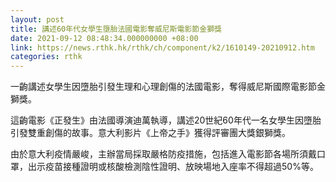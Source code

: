 ```yaml
---
layout: post
title: 講述60年代女學生墮胎法國電影奪威尼斯電影節金獅獎
date: 2021-09-12 08:48:34.000000000 +08:00
link: https://news.rthk.hk/rthk/ch/component/k2/1610149-20210912.htm
categories: rthk
---
```


一齣講述女學生因墮胎引發生理和心理創傷的法國電影，奪得威尼斯國際電影節金獅獎。

這齣電影《正發生》由法國導演迪萬執導，講述20世紀60年代一名女學生因墮胎引發雙重創傷的故事。意大利影片《上帝之手》獲得評審團大獎銀獅獎。

由於意大利疫情嚴峻，主辦當局採取嚴格防疫措施，包括進入電影節各場所須戴口罩，出示疫苗接種證明或核酸檢測陰性證明、放映場地入座率不得超過50%等。
